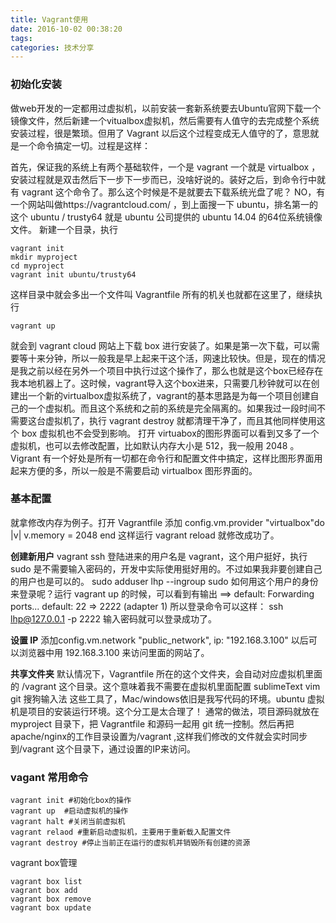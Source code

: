 ```yaml
---
title: Vagrant使用
date: 2016-10-02 00:38:20
tags:
categories: 技术分享
---
```


### 初始化安装
做web开发的一定都用过虚拟机，以前安装一套新系统要去Ubuntu官网下载一个镜像文件，然后新建一个vitualbox虚拟机，然后需要有人值守的去完成整个系统安装过程，很是繁琐。但用了 Vagrant 以后这个过程变成无人值守的了，意思就是一个命令搞定一切。过程是这样：

首先，保证我的系统上有两个基础软件，一个是 vagrant 一个就是 virtualbox ，安装过程就是双击然后下一步下一步而已，没啥好说的。装好之后，到命令行中就有 vagrant 这个命令了。那么这个时候是不是就要去下载系统光盘了呢？ NO，有一个网站叫做https://vagrantcloud.com/ ，到上面搜一下 ubuntu，排名第一的这个 ubuntu / trusty64 就是 ubuntu 公司提供的 ubuntu 14.04 的64位系统镜像文件。<!-- more -->
新建一个目录，执行
```
vagrant init
mkdir myproject
cd myproject
vagrant init ubuntu/trusty64
```
这样目录中就会多出一个文件叫 Vagrantfile 所有的机关也就都在这里了，继续执行
```
vagrant up
```
就会到 vagrant cloud 网站上下载 box 进行安装了。如果是第一次下载，可以需要等十来分钟，所以一般我是早上起来干这个活，网速比较快。但是，现在的情况是我之前以经在另外一个项目中执行过这个操作了，那么也就是这个box已经存在我本地机器上了。这时候，vagrant导入这个box进来，只需要几秒钟就可以在创建出一个新的virtualbox虚拟系统了，vagrant的基本思路是为每一个项目创建自己的一个虚拟机。而且这个系统和之前的系统是完全隔离的。如果我过一段时间不需要这台虚拟机了，执行 vagrant destroy 就都清理干净了，而且其他同样使用这个 box 虚拟机也不会受到影响。
打开 virtuabox的图形界面可以看到又多了一个虚拟机，也可以去修改配置，比如默认内存大小是 512，我一般用 2048 。Vigrant 有一个好处是所有一切都在命令行和配置文件中搞定，这样比图形界面用起来方便的多，所以一般是不需要启动 virtualbox 图形界面的。

### 基本配置

就拿修改内存为例子。打开 Vagrantfile 添加
config.vm.provider "virtualbox"do |v|
  v.memory = 2048
end
这样运行 vagrant reload 就修改成功了。

**创建新用户**
vagrant ssh 登陆进来的用户名是 vagrant，这个用户挺好，执行 sudo 是不需要输入密码的，开发中实际使用挺好用的。不过如果我非要创建自己的用户也是可以的。
sudo adduser lhp --ingroup sudo
如何用这个用户的身份来登录呢？运行 vagrant up 的时候，可以看到有输出
==> default: Forwarding ports...
default: 22 => 2222 (adapter 1)
所以登录命令可以这样：
ssh lhp@127.0.0.1 -p 2222
输入密码就可以登录成功了。

**设置 IP**
添加config.vm.network "public_network", ip: "192.168.3.100"
以后可以浏览器中用 192.168.3.100 来访问里面的网站了。

**共享文件夹**
默认情况下，Vagrantfile 所在的这个文件夹，会自动对应虚拟机里面的 /vagrant 这个目录。这个意味着我不需要在虚拟机里面配置 sublimeText vim git 搜狗输入法 这些工具了，Mac/windows依旧是我写代码的环境。ubuntu 虚拟机是项目的安装运行环境。这个分工是太合理了！
通常的做法，项目源码就放在 myproject 目录下，把 Vagrantfile 和源码一起用 git 统一控制。然后再把apache/nginx的工作目录设置为/vagrant ,这样我们修改的文件就会实时同步到/vagrant 这个目录下，通过设置的IP来访问。

### vagant 常用命令
```
vagrant init #初始化box的操作
vagrant up	#启动虚拟机的操作
vagrant halt #关闭当前虚拟机
vagrant relaod #重新启动虚拟机，主要用于重新载入配置文件
vagrant destroy #停止当前正在运行的虚拟机并销毁所有创建的资源
```
vagrant box管理
```
vagrant box list
vagrant box add
vagrant box remove
vagrant box update
```
